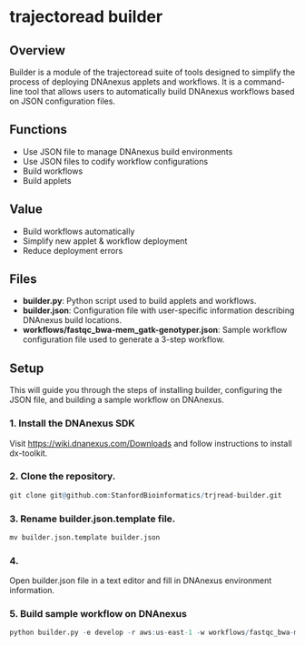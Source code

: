 # trajectoread builder

## Overview
Builder is a module of the trajectoread suite of tools 
designed to simplify the process of deploying DNAnexus applets and workflows.
It is a command-line tool that allows users to automatically build DNAnexus 
workflows based on JSON configuration files.

## Functions

* Use JSON file to manage DNAnexus build environments
* Use JSON files to codify workflow configurations
* Build workflows
* Build applets

## Value

* Build workflows automatically
* Simplify new applet & workflow deployment
* Reduce deployment errors

## Files
* **builder.py**: Python script used to build applets and workflows.
* **builder.json**: Configuration file with user-specific information describing 
DNAnexus build locations.
* **workflows/fastqc_bwa-mem_gatk-genotyper.json**: Sample workflow configuration file used to generate a 3-step workflow.

## Setup

This will guide you through the steps of installing builder, configuring the JSON file, and building a sample workflow on DNAnexus.

### 1. Install the DNAnexus SDK
Visit https://wiki.dnanexus.com/Downloads and follow instructions to 
install dx-toolkit.

### 2. Clone the repository.

```r
git clone git@github.com:StanfordBioinformatics/trjread-builder.git
```

### 3. Rename builder.json.template file.

```r
mv builder.json.template builder.json
```

### 4.
Open builder.json file in a text editor and fill in DNAnexus environment information.

### 5. Build sample workflow on DNAnexus

```r
python builder.py -e develop -r aws:us-east-1 -w workflows/fastqc_bwa-mem_gatk-genotyper.json
```
